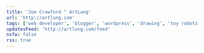 ```yaml
---
title: 'Joe Crawford ^ ArtLung'
url: 'http://artlung.com'
tags: ['web developer', 'blogger', 'wordpress', 'drawing', 'toy robots']
updatesFeed: 'http://artlung.com/feed'
nsfw: false
rss: true
---
```

